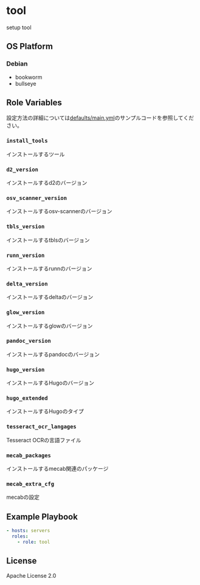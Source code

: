 tool
=================

setup tool

OS Platform
-----------------

### Debian

- bookworm
- bullseye

Role Variables
--------------

設定方法の詳細については[defaults/main.yml](defaults/main.yml)のサンプルコードを参照してください。

### `install_tools`

インストールするツール

### `d2_version`

インストールするd2のバージョン

### `osv_scanner_version`

インストールするosv-scannerのバージョン

### `tbls_version`

インストールするtblsのバージョン

### `runn_version`

インストールするrunnのバージョン

### `delta_version`

インストールするdeltaのバージョン

### `glow_version`

インストールするglowのバージョン

### `pandoc_version`

インストールするpandocのバージョン

### `hugo_version`

インストールするHugoのバージョン

### `hugo_extended`

インストールするHugoのタイプ

### `tesseract_ocr_langages`

Tesseract OCRの言語ファイル

### `mecab_packages`

インストールするmecab関連のパッケージ

### `mecab_extra_cfg`

mecabの設定

Example Playbook
--------------

```yaml
- hosts: servers
  roles:
    - role: tool
```

License
--------------

Apache License 2.0
